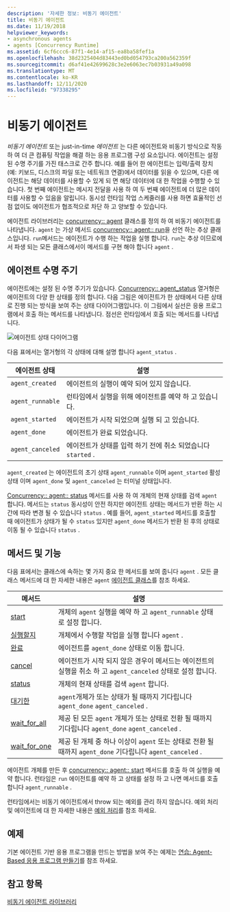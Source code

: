 ```yaml
---
description: '자세한 정보: 비동기 에이전트'
title: 비동기 에이전트
ms.date: 11/19/2018
helpviewer_keywords:
- asynchronous agents
- agents [Concurrency Runtime]
ms.assetid: 6cf6ccc6-87f1-4e14-af15-ea8ba58fef1a
ms.openlocfilehash: 38d2325404d83443ed0bd054793ca200a562359f
ms.sourcegitcommit: d6af41e42699628c3e2e6063ec7b03931a49a098
ms.translationtype: MT
ms.contentlocale: ko-KR
ms.lasthandoff: 12/11/2020
ms.locfileid: "97338295"
---
```

# <a name="asynchronous-agents"></a>비동기 에이전트

*비동기 에이전트* 또는 just-in-time *에이전트* 는 다른 에이전트와 비동기 방식으로 작동 하 여 더 큰 컴퓨팅 작업을 해결 하는 응용 프로그램 구성 요소입니다. 에이전트는 설정 된 수명 주기를 가진 태스크로 간주 합니다. 예를 들어 한 에이전트는 입력/출력 장치 (예: 키보드, 디스크의 파일 또는 네트워크 연결)에서 데이터를 읽을 수 있으며, 다른 에이전트는 해당 데이터를 사용할 수 있게 되 면 해당 데이터에 대 한 작업을 수행할 수 있습니다. 첫 번째 에이전트는 메시지 전달을 사용 하 여 두 번째 에이전트에 더 많은 데이터를 사용할 수 있음을 알립니다. 동시성 런타임 작업 스케줄러를 사용 하면 효율적인 선점 없이도 에이전트가 협조적으로 차단 하 고 양보할 수 있습니다.

에이전트 라이브러리는 [concurrency:: agent](../../parallel/concrt/reference/agent-class.md) 클래스를 정의 하 여 비동기 에이전트를 나타냅니다. `agent` 는 가상 메서드 [concurrency:: agent:: run](reference/agent-class.md#run)을 선언 하는 추상 클래스입니다. `run`메서드는 에이전트가 수행 하는 작업을 실행 합니다. `run`는 추상 이므로에서 파생 되는 모든 클래스에서이 메서드를 구현 해야 합니다 `agent` .

## <a name="agent-life-cycle"></a>에이전트 수명 주기

에이전트에는 설정 된 수명 주기가 있습니다. [Concurrency:: agent_status](reference/concurrency-namespace-enums.md#agent_status) 열거형은 에이전트의 다양 한 상태를 정의 합니다. 다음 그림은 에이전트가 한 상태에서 다른 상태로 진행 되는 방식을 보여 주는 상태 다이어그램입니다. 이 그림에서 실선은 응용 프로그램에서 호출 하는 메서드를 나타냅니다. 점선은 런타임에서 호출 되는 메서드를 나타냅니다.

![에이전트 상태 다이어그램](../../parallel/concrt/media/agentstate.png "에이전트 상태 다이어그램")

다음 표에서는 열거형의 각 상태에 대해 설명 합니다 `agent_status` .

|에이전트 상태|설명|
|-----------------|-----------------|
|`agent_created`|에이전트의 실행이 예약 되어 있지 않습니다.|
|`agent_runnable`|런타임에서 실행을 위해 에이전트를 예약 하 고 있습니다.|
|`agent_started`|에이전트가 시작 되었으며 실행 되 고 있습니다.|
|`agent_done`|에이전트가 완료 되었습니다.|
|`agent_canceled`|에이전트가 상태를 입력 하기 전에 취소 되었습니다 `started` .|

`agent_created` 는 에이전트의 초기 상태 `agent_runnable` 이며 `agent_started` 활성 상태 이며 `agent_done` 및 `agent_canceled` 는 터미널 상태입니다.

[Concurrency:: agent:: status](reference/agent-class.md#status) 메서드를 사용 하 여 개체의 현재 상태를 검색 `agent` 합니다. 메서드는 `status` 동시성이 안전 하지만 에이전트 상태는 메서드가 반환 하는 시간에 따라 변경 될 수 있습니다 `status` . 예를 들어, `agent_started` 메서드를 호출할 때 에이전트가 상태가 될 수 `status` 있지만 `agent_done` 메서드가 반환 된 후의 상태로 이동 될 수 있습니다 `status` .

## <a name="methods-and-features"></a>메서드 및 기능

다음 표에서는 클래스에 속하는 몇 가지 중요 한 메서드를 보여 줍니다 `agent` . 모든 클래스 메서드에 대 한 자세한 내용은 `agent` [에이전트 클래스](../../parallel/concrt/reference/agent-class.md)를 참조 하세요.

|메서드|설명|
|------------|-----------------|
|[start](reference/agent-class.md#start)|개체의 `agent` 실행을 예약 하 고 `agent_runnable` 상태로 설정 합니다.|
|[실행할지](reference/agent-class.md#run)|개체에서 수행할 작업을 실행 합니다 `agent` .|
|[완료](reference/agent-class.md#done)|에이전트를 `agent_done` 상태로 이동 합니다.|
|[cancel](../../parallel/concrt/cancellation-in-the-ppl.md#cancel)|에이전트가 시작 되지 않은 경우이 메서드는 에이전트의 실행을 취소 하 고 `agent_canceled` 상태로 설정 합니다.|
|[status](reference/agent-class.md#status)|개체의 현재 상태를 검색 `agent` 합니다.|
|[대기한](reference/agent-class.md#wait)|`agent`개체가 또는 상태가 될 때까지 기다립니다 `agent_done` `agent_canceled` .|
|[wait_for_all](reference/agent-class.md#wait_for_all)|제공 된 모든 `agent` 개체가 또는 상태로 전환 될 때까지 기다립니다 `agent_done` `agent_canceled` .|
|[wait_for_one](reference/agent-class.md#wait_for_one)|제공 된 개체 중 하나 이상이 `agent` 또는 상태로 전환 될 때까지 `agent_done` 기다립니다 `agent_canceled` .|

에이전트 개체를 만든 후 [concurrency:: agent:: start](reference/agent-class.md#start) 메서드를 호출 하 여 실행을 예약 합니다. 런타임은 `run` 에이전트를 예약 하 고 상태를 설정 하 고 나면 메서드를 호출 합니다 `agent_runnable` .

런타임에서는 비동기 에이전트에서 throw 되는 예외를 관리 하지 않습니다. 예외 처리 및 에이전트에 대 한 자세한 내용은 [예외 처리](../../parallel/concrt/exception-handling-in-the-concurrency-runtime.md)를 참조 하세요.

## <a name="example"></a>예제

기본 에이전트 기반 응용 프로그램을 만드는 방법을 보여 주는 예제는 [연습: Agent-Based 응용 프로그램 만들기](../../parallel/concrt/walkthrough-creating-an-agent-based-application.md)를 참조 하세요.

## <a name="see-also"></a>참고 항목

[비동기 에이전트 라이브러리](../../parallel/concrt/asynchronous-agents-library.md)
